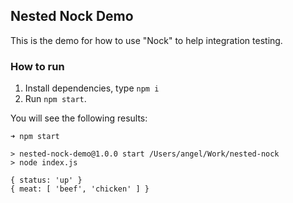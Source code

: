 ## Nested Nock Demo

This is the demo for how to use "Nock" to help integration testing.

### How to run

1. Install dependencies, type `npm i`
2. Run `npm start`.

You will see the following results:

```shell
➜ npm start

> nested-nock-demo@1.0.0 start /Users/angel/Work/nested-nock
> node index.js

{ status: 'up' }
{ meat: [ 'beef', 'chicken' ] }
```
